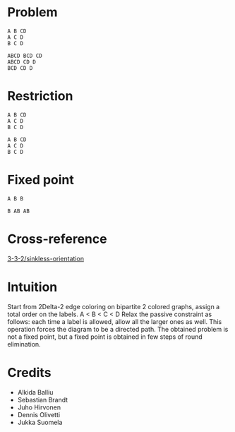 # Problem

    A B CD
    A C D
    B C D

    ABCD BCD CD
    ABCD CD D
    BCD CD D

# Restriction

    A B CD
    A C D
    B C D

    A B CD
    A C D
    B C D

# Fixed point

    A B B

    B AB AB

# Cross-reference
[3-3-2/sinkless-orientation](../3-3-2/sinkless-orientation.md)

# Intuition

Start from 2Delta-2 edge coloring on bipartite 2 colored graphs, assign a total order on the labels.
A < B < C < D
Relax the passive constraint as follows: each time a label is allowed, allow all the larger ones as well.
This operation forces the diagram to be a directed path.
The obtained problem is not a fixed point, but a fixed point is obtained in few steps of round elimination.

# Credits
- Alkida Balliu
- Sebastian Brandt
- Juho Hirvonen
- Dennis Olivetti
- Jukka Suomela
